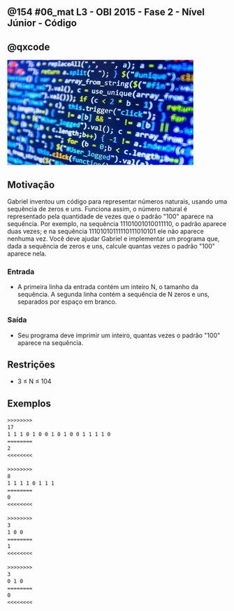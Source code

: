 ## @154 #06_mat L3 - OBI 2015 - Fase 2 - Nível Júnior - Código
## @qxcode

![](capa.jpg)

## Motivação

Gabriel inventou um código para representar números naturais, usando uma sequência de zeros e uns. Funciona assim, o número natural é representado pela quantidade de vezes que o padrão "100" aparece na sequência. Por exemplo, na sequência 11101001010011110, o padrão aparece duas vezes; e na sequência 11101010111110111010101 ele não aparece nenhuma vez. Você deve ajudar Gabriel e implementar um programa que, dada a sequência de zeros e uns, calcule quantas vezes o padrão "100" aparece nela.

### Entrada

- A primeira linha da entrada contém um inteiro N, o tamanho da sequência. A segunda linha contém a sequência de N zeros e uns, separados por espaço em branco.

### Saída

- Seu programa deve imprimir um inteiro, quantas vezes o padrão "100" aparece na sequência.

## Restrições

*   3 ≤ N ≤ 104

## Exemplos

```
>>>>>>>>
17
1 1 1 0 1 0 0 1 0 1 0 0 1 1 1 1 0
========
2
<<<<<<<<

>>>>>>>>
8
1 1 1 1 0 1 1 1
========
0
<<<<<<<<

>>>>>>>>
3
1 0 0
========
1
<<<<<<<<

>>>>>>>>
3
0 1 0
========
0
<<<<<<<<
```

<!---
>>>>>>>> 01
10
0 0 0 0 0 1 0 1 1 0
========
0
<<<<<<<<


>>>>>>>> 02
10
0 1 1 1 1 1 0 0 1 1
========
1
<<<<<<<<


>>>>>>>> 03
10
1 1 1 1 0 1 1 0 1 1
========
0
<<<<<<<<


>>>>>>>> 04
10
1 1 0 1 1 1 0 1 1 1
========
0
<<<<<<<<


>>>>>>>> 05
10
1 0 0 1 1 0 1 1 0 0
========
2
<<<<<<<<


>>>>>>>> 06
100
1 0 0 1 1 1 1 1 0 0 1 0 1 1 1 0 1 0 1 0 0 1 1 1 0 0 1 1 0 0 1 0 0 1 0 1 0 1 0 1 0 0 0 0 0 1 0 0 1 1 1 1 1 1 0 1 1 0 1 1 0 1 0 0 0 0 0 1 0 1 1 0 0 0 1 1 1 1 1 1 0 0 1 0 1 1 1 0 0 0 0 1 0 1 1 0 1 0 0 1
========
13
<<<<<<<<


>>>>>>>> 07
100
0 0 1 1 1 1 1 1 1 1 1 1 1 1 0 1 1 1 1 1 1 1 0 1 1 0 1 0 1 0 1 0 0 0 0 1 1 1 1 1 1 0 1 0 1 1 1 1 1 0 0 0 0 1 0 1 0 1 1 0 0 0 1 0 0 0 0 0 0 0 1 0 1 1 0 1 0 0 0 1 1 1 1 1 0 1 1 0 1 1 1 0 1 1 1 1 0 0 0 0
========
6
<<<<<<<<


>>>>>>>> 08
100
0 0 0 1 1 1 1 0 0 1 0 0 1 1 1 0 1 1 1 1 0 0 0 0 1 0 1 1 0 0 1 1 1 1 1 1 0 0 0 1 1 0 1 1 1 1 1 0 0 1 0 0 1 1 1 0 1 0 1 1 0 0 0 0 1 0 0 0 0 1 0 1 1 1 1 1 0 0 1 1 1 1 1 0 0 0 0 1 1 0 0 0 1 1 0 0 1 1 1 1
========
13
<<<<<<<<


>>>>>>>> 09
100
0 1 1 1 1 0 1 0 1 0 1 0 0 0 0 1 0 1 0 0 1 0 0 1 1 0 0 0 1 0 0 0 0 0 0 1 1 1 1 1 0 1 0 1 0 1 1 1 1 1 0 0 1 1 0 1 0 0 0 1 1 0 0 1 0 1 0 1 0 0 0 0 1 0 1 0 1 1 0 0 0 1 0 1 1 1 0 1 1 0 0 1 0 0 1 1 0 1 0 1
========
12
<<<<<<<<


>>>>>>>> 10
100
1 0 0 1 1 1 1 0 0 0 0 1 0 0 1 1 1 0 1 1 1 1 0 1 0 0 0 1 0 1 0 1 1 0 0 1 0 1 1 1 0 1 1 0 0 1 0 0 0 1 0 1 0 0 0 1 0 0 1 0 0 1 1 1 1 1 0 1 1 1 0 1 0 1 0 1 1 0 0 1 0 0 0 1 0 0 1 1 1 1 0 1 0 0 0 0 1 0 0 0
========
15
<<<<<<<<


>>>>>>>> 11
100
0 1 1 0 0 0 0 0 0 1 0 1 0 0 1 0 0 0 1 0 1 0 0 0 1 1 0 0 1 1 1 1 1 0 1 1 1 1 1 0 1 1 1 1 1 0 0 1 1 1 1 1 0 1 1 1 0 0 1 0 0 0 1 1 0 1 0 1 0 0 1 0 1 1 0 0 1 1 0 0 1 0 0 1 0 0 0 1 0 0 0 1 0 1 0 0 0 1 0 0
========
16
<<<<<<<<
--->